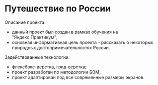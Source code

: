 # Путешествие по России

Описание проекта:

- данный проект был создан в рамках обучения на "Яндекс.Практикум";
- основная информативная цель проекта - рассказать о некоторых природных достопримечательностях России.

Задействованные технологии:

- флексбокс-верстка, грид-верстка;
- проект разработан по методологии БЭМ;
- проект адаптирован под все современные размеры экранов.
